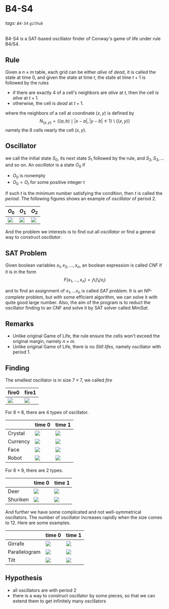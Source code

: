 # B4-S4
###### tags: `B4-S4` `github`

B4-S4 is a SAT-based oscillator finder of Conway's game of life under rule B4/S4.

## Rule
Given a $n\times m$ table, each grid can be either *alive* of *dead*, it is called the state at time $0$, and given the state at time $t$, the state at time $t+1$ is followed by the rules
- if there are exactly 4 of a cell's neighbors are *alive* at $t$, then the cell is *alive* at $t+1$.
- otherwise, the cell is *dead* at $t+1$.

where the neighbors of a cell at coordinate $(x,y)$ is defined by
$$
N_{(x,y)}=\{(a,b)\mid |x-a|,|y-b|\leq 1\}\setminus\{(x,y)\}
$$
namely the 8 cells nearly the cell $(x,y)$.

## Oscillator
we call the initial state $S_0$, its next state $S_1$ followed by the rule, and $S_2,S_3,\ldots$ and so on. An *oscillator* is a state $O_0$ if
- $O_0$ is nonempty
- $O_0=O_t$ for some positive integer $t$

if such $t$ is the minimum number satisfying the condition, then $t$ is called the *period*. The following figures shows an example of *oscillator* of period $2$.

| $O_0$ | $O_1$ | $O_2$ |
| -------- | -------- | -------- |
| ![](https://i.imgur.com/9ahOM5k.png)     | ![](https://i.imgur.com/LZhIWIC.png)| ![](https://i.imgur.com/9ahOM5k.png)     |

And the problem we interests is to find out all *oscillator* or find a general way to construct *oscillator*.

## SAT Problem
Given boolean variables $x_1,x_2,\ldots,x_n$, an boolean expression is called *CNF* if it is in the form
$$
F(x_1,\ldots,x_n)=\bigwedge\left(\bigvee x_i\right)
$$

and to find an assignment of $x_1,\ldots x_n$ is called *SAT problem*. It is an *NP-complete* problem, but with some efficient algorithm, we can solve it with quite good large number. Also, the aim of the program is to reduct the oscillator finding to an CNF and solve it by SAT solver called *MiniSat*.

## Remarks
- Unlike original Game of Life, the rule ensure the cells won't exceed the original margin, namely $n\times m$.
- Unlike original Game of Life, there is no *Still lifes*, namely oscillator with period $1$.

## Finding
The smallest oscillator is in size $7\times7$, we called *fire*

| fire0 | fire1 |
| -------- | -------- |
| ![](https://i.imgur.com/FiiMoyh.png)| ![](https://i.imgur.com/aQJYPUe.png)|

For $8\times8$, there are $4$ types of oscillator.


|  | time 0 | time 1 |
| -------- | -------- | -------- |
| Crystal     | ![](https://i.imgur.com/4HXiNmq.png)| ![](https://i.imgur.com/1fprRl9.png)|
|Currency|![](https://i.imgur.com/KEGQNZ0.png)|![](https://i.imgur.com/dnsSoiq.png)|
|Face|![](https://i.imgur.com/EkujDfp.png)|![](https://i.imgur.com/SThqv7D.png)|
|Robot|![](https://i.imgur.com/xQxZXn6.png)|![](https://i.imgur.com/TTPpLwt.png)|

For $8\times9$, there are 2 types.


|  | time 0 | time 1 |
| -------- | -------- | -------- |
| Deer     | ![](https://i.imgur.com/VM5la1a.png)| ![](https://i.imgur.com/wKu4eqQ.png)|
|Shuriken|![](https://i.imgur.com/hVmOvZp.png)|![](https://i.imgur.com/pVInQEB.png)|

And further we have some complicated and not well-symmetrical oscillators. The number of oscillator increases rapidly when the size comes to $12$. Here are some examples.


|  | time 0 | time 1 |
| -------- | -------- | -------- |
| Girrafe     | ![](https://i.imgur.com/5D0q63T.png)| ![](https://i.imgur.com/fR1mJX5.png)     |
|Parallelogram|![](https://i.imgur.com/9V5LNvD.png)|![](https://i.imgur.com/SbMEIZb.png)|
|Tilt|![](https://i.imgur.com/cY7UAYV.png)|![](https://i.imgur.com/NnIYbb7.png)|

## Hypothesis
- all oscillators are with period 2
- there is a way to construct oscillator by some pieces, so that we can extend them to get infinitely many oscillators
